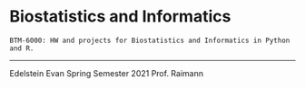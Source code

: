 #  Biostatistics and Informatics
    BTM-6000: HW and projects for Biostatistics and Informatics in Python and R.

   

--- 
Edelstein Evan 
Spring Semester 2021
Prof. Raimann
